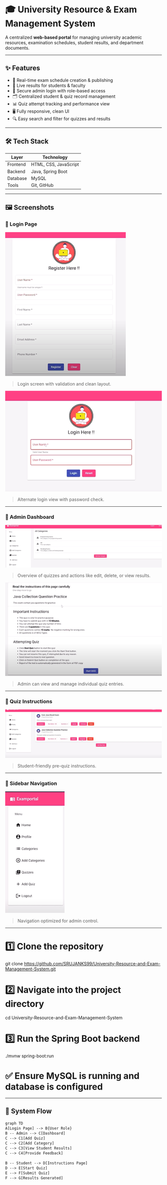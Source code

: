 # 🎓 University Resource & Exam Management System

A centralized **web-based portal** for managing university academic resources, examination schedules, student results, and department documents.

---

## ✨ Features

- 📅 Real-time exam schedule creation & publishing  
- 📄 Live results for students & faculty  
- 🔐 Secure admin login with role-based access  
- 🗂️ Centralized student & quiz record management  
- 📊 Quiz attempt tracking and performance view  
- 🖥️ Fully responsive, clean UI  
- 🔍 Easy search and filter for quizzes and results  

---

## 🛠️ Tech Stack

| Layer      | Technology            |
|------------|------------------------|
| Frontend   | HTML, CSS, JavaScript  |
| Backend    | Java, Spring Boot      |
| Database   | MySQL                  |
| Tools      | Git, GitHub            |

---

## 🖼️ Screenshots

### 🔐 Login Page
![Login Page 1](https://raw.githubusercontent.com/SRUJANKS99/University-Resource-and-Exam-Management-System/main/e6ad4fc8-2ebb-4a8c-b391-8dcffefd4acd%20(1).png)  
> Login screen with validation and clean layout.

![Login Page 2](https://raw.githubusercontent.com/SRUJANKS99/University-Resource-and-Exam-Management-System/main/d5ca8dfd-0cbd-4cf4-a39b-1bc59575784f.png)  
> Alternate login view with password check.

---

### 🧾 Admin Dashboard
![Dashboard](https://raw.githubusercontent.com/SRUJANKS99/University-Resource-and-Exam-Management-System/main/cb28ca03-c077-4b9c-9f99-d8b040400f39.png)  
> Overview of quizzes and actions like edit, delete, or view results.

![Dashboard 2](https://raw.githubusercontent.com/SRUJANKS99/University-Resource-and-Exam-Management-System/main/8d3c2297-e6d1-4e5c-ae3f-bd279f299b5a%20(1).png)  
> Admin can view and manage individual quiz entries.

---

### 📖 Quiz Instructions
![Instructions](https://raw.githubusercontent.com/SRUJANKS99/University-Resource-and-Exam-Management-System/main/b16e2a74-98a8-4037-80b3-80e6b1ebf594%20(1).png)  
> Student-friendly pre-quiz instructions.

---

### 🧭 Sidebar Navigation
![Sidebar Navigation](https://raw.githubusercontent.com/SRUJANKS99/University-Resource-and-Exam-Management-System/main/5cf8b677-7a2a-4f15-b41b-3fe48edcb9c2.png)  
> Navigation optimized for admin control.

---
# 1️⃣ Clone the repository
git clone https://github.com/SRUJANKS99/University-Resource-and-Exam-Management-System.git

# 2️⃣ Navigate into the project directory
cd University-Resource-and-Exam-Management-System

# 3️⃣ Run the Spring Boot backend
./mvnw spring-boot:run

# ✅ Ensure MySQL is running and database is configured

----

## 🔄 System Flow

```mermaid
graph TD
A[Login Page] --> B{User Role}
B -- Admin --> C[Dashboard]
C --> C1[Add Quiz]
C --> C2[Add Category]
C --> C3[View Student Results]
C --> C4[Provide Feedback]

B -- Student --> D[Instructions Page]
D --> E[Start Quiz]
E --> F[Submit Quiz]
F --> G[Results Generated]



